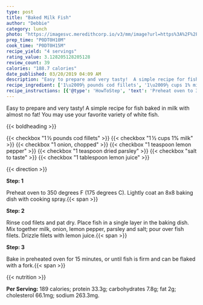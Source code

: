 ```yaml
---
type: post
title: "Baked Milk Fish"
author: "Debbie"
category: lunch
photo: "https://imagesvc.meredithcorp.io/v3/mm/image?url=https%3A%2F%2Fimages.media-allrecipes.com%2Fuserphotos%2F2399247.jpg"
prep_time: "P0DT0H10M"
cook_time: "P0DT0H15M"
recipe_yield: "4 servings"
rating_value: 3.128205128205128
review_count: 39
calories: "188.7 calories"
date_published: 03/20/2019 04:09 AM
description: "Easy to prepare and very tasty!  A simple recipe for fish baked in milk with almost no fat! You may use your favorite variety of white fish."
recipe_ingredient: ['1\u2009½ pounds cod fillets', '1\u2009½ cups 1% milk', '1 onion, chopped', '1 teaspoon lemon pepper', '1 teaspoon dried parsley', 'salt to taste', '1 tablespoon lemon juice']
recipe_instructions: [{'@type': 'HowToStep', 'text': 'Preheat oven to 350 degrees F (175 degrees C). Lightly coat an 8x8 baking dish with cooking spray.\n'}, {'@type': 'HowToStep', 'text': 'Rinse cod filets and pat dry. Place fish in a single layer in the baking dish. Mix together milk, onion, lemon pepper, parsley and salt; pour over fish filets. Drizzle filets with lemon juice.\n'}, {'@type': 'HowToStep', 'text': 'Bake in preheated oven for 15 minutes, or until fish is firm and can be flaked with a fork.\n'}]
---
```


Easy to prepare and very tasty!  A simple recipe for fish baked in milk with almost no fat! You may use your favorite variety of white fish. 

{{< boldheading >}}

{{< checkbox "1 ½ pounds cod fillets" >}}
{{< checkbox "1 ½ cups 1% milk" >}}
{{< checkbox "1  onion, chopped" >}}
{{< checkbox "1 teaspoon lemon pepper" >}}
{{< checkbox "1 teaspoon dried parsley" >}}
{{< checkbox "salt to taste" >}}
{{< checkbox "1 tablespoon lemon juice" >}}


{{< direction >}}

**Step: 1**

Preheat oven to 350 degrees F (175 degrees C). Lightly coat an 8x8 baking dish with cooking spray.{{< span >}}

**Step: 2**

Rinse cod filets and pat dry. Place fish in a single layer in the baking dish. Mix together milk, onion, lemon pepper, parsley and salt; pour over fish filets. Drizzle filets with lemon juice.{{< span >}}

**Step: 3**

Bake in preheated oven for 15 minutes, or until fish is firm and can be flaked with a fork.{{< span >}}

{{< nutrition >}}

**Per Serving:** 189 calories; protein 33.3g; carbohydrates 7.8g; fat 2g; cholesterol 66.1mg; sodium 263.3mg.